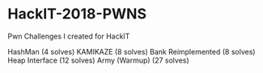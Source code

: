 # HackIT-2018-PWNS
Pwn Challenges I created for HackIT

HashMan (4 solves)
KAMIKAZE (8 solves)
Bank Reimplemented (8 solves)
Heap Interface (12 solves)
Army (Warmup) (27 solves)

